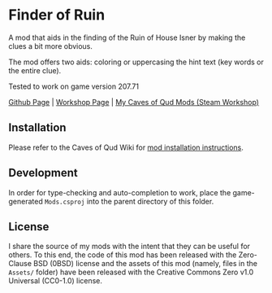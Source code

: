 # Finder of Ruin
A mod that aids in the finding of the Ruin of House Isner by making the clues a bit more obvious.

The mod offers two aids: coloring or uppercasing the hint text (key words or the entire clue).

Tested to work on game version 207.71

[Github Page](https://github.com/librarianmage/FinderOfRuin) \| [Workshop Page](https://steamcommunity.com/sharedfiles/filedetails/?id=2812261314) \| [My Caves of Qud Mods (Steam Workshop)](https://steamcommunity.com/profiles/76561198836298826/myworkshopfiles/?appid=333640)

## Installation

Please refer to the Caves of Qud Wiki for [mod installation instructions](https://wiki.cavesofqud.com/wiki/Modding:Installing_a_mod).

## Development

In order for type-checking and auto-completion to work, place the game-generated `Mods.csproj` into the parent directory of this folder.

## License

I share the source of my mods with the intent that they can be useful for others. To this end, the code of this mod has been released with the Zero-Clause BSD (0BSD) license and the assets of this mod (namely, files in the `Assets/` folder) have been released with the Creative Commons Zero v1.0 Universal (CC0-1.0) license.

